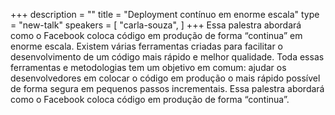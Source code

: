 +++
description = ""
title = "Deployment contínuo em enorme escala"
type = "new-talk"
speakers = [
        "carla-souza",
]
+++
Essa palestra abordará como o Facebook coloca código em produção de forma “continua” em enorme escala.
Existem várias ferramentas criadas para facilitar o desenvolvimento de um código mais rápido e melhor qualidade. Toda essas ferramentas e metodologias tem um objetivo em comum: ajudar os desenvolvedores em colocar o código em produção o mais rápido possível de forma segura em pequenos passos incrementais. Essa palestra abordará como o Facebook coloca código em produção de forma “continua”.